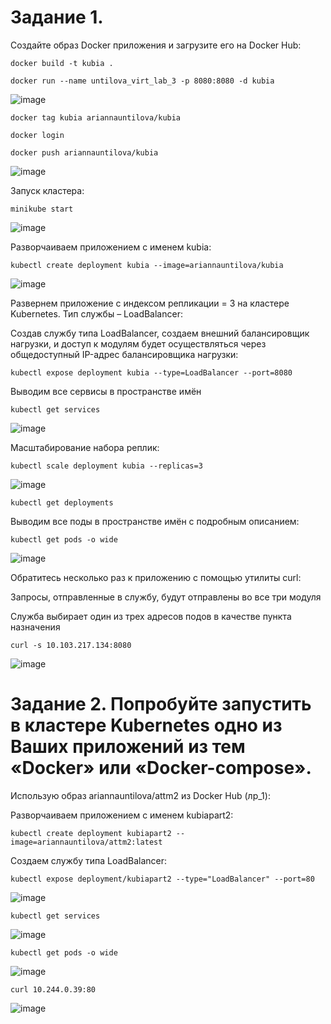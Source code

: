 # Задание 1.

Создайте образ Docker приложения и загрузите его на Docker Hub:

`docker build -t kubia .`

`docker run --name untilova_virt_lab_3 -p 8080:8080 -d kubia`

![image](https://github.com/arinauntilova/Virtualization_lab3_Untilova/assets/43550219/e0e59df4-3e12-414c-844d-0535611f578c)

`docker tag kubia ariannauntilova/kubia`

`docker login`

`docker push ariannauntilova/kubia`

![image](https://github.com/arinauntilova/Virtualization_lab3_Untilova/assets/43550219/9f08ca19-023e-4544-a268-c54c1cf31ded)

Запуск кластера: 

`minikube start`

![image](https://github.com/arinauntilova/Virtualization_lab3_Untilova/assets/43550219/ec6722dd-cc70-4e11-82fc-6f702b8cf2be)

Разворчаиваем приложением с именем kubia:

`kubectl create deployment kubia --image=ariannauntilova/kubia`

![image](https://github.com/arinauntilova/Virtualization_lab3_Untilova/assets/43550219/2ff7ae51-28d0-419a-8e90-79b0adf667e0)

Развернем приложение с индексом репликации = 3 на кластере Kubernetes. Тип службы – LoadBalancer:

Создав службу типа LoadBalancer, создаем внешний балансировщик нагрузки, и доступ к модулям будет осуществляться через общедоступный IP-адрес балансировщика нагрузки:

`kubectl expose deployment kubia --type=LoadBalancer --port=8080`

Выводим все сервисы в пространстве имён

`kubectl get services`

![image](https://github.com/arinauntilova/Virtualization_lab3_Untilova/assets/43550219/6e36ef07-43a5-4f3d-8eeb-5cddd2554b26)

Масштабирование набора реплик:

`kubectl scale deployment kubia --replicas=3`

![image](https://github.com/arinauntilova/Virtualization_lab3_Untilova/assets/43550219/02e7781c-6013-4378-aafe-d02a40bffee0)


`kubectl get deployments`

Выводим все поды в пространстве имён с подробным описанием:

`kubectl get pods -o wide`

![image](https://github.com/arinauntilova/Virtualization_lab3_Untilova/assets/43550219/68f702c7-5aeb-44ae-bac0-a581e5e0f3ae)

Обратитесь несколько раз к приложению с помощью утилиты curl:

Запросы, отправленные в службу, будут отправлены во все три модуля

Служба выбирает один из трех адресов подов в качестве пункта назначения

`curl -s 10.103.217.134:8080`

![image](https://github.com/arinauntilova/Virtualization_lab3_Untilova/assets/43550219/d4c87211-043c-44b3-834b-e6282b0fec74)



# Задание 2. Попробуйте запустить в кластере Kubernetes одно из Ваших приложений из тем «Docker» или «Docker-compose».

Использую образ ariannauntilova/attm2 из Docker Hub (лр_1):

Разворчаиваем приложением с именем kubiapart2:

`kubectl create deployment kubiapart2 --image=ariannauntilova/attm2:latest`

Создаем службу типа LoadBalancer:

`kubectl expose deployment/kubiapart2 --type="LoadBalancer" --port=80`

![image](https://github.com/arinauntilova/Virtualization_lab3_Untilova/assets/43550219/50767f6c-099e-44fc-85a1-7bac1706d175)

`kubectl get services`

![image](https://github.com/arinauntilova/Virtualization_lab3_Untilova/assets/43550219/df1534ed-fa39-4ad0-b1e4-7b3af0b87b41)

`kubectl get pods -o wide`

![image](https://github.com/arinauntilova/Virtualization_lab3_Untilova/assets/43550219/e75ade52-6109-4464-9cbf-9eef0231624d)

`curl 10.244.0.39:80`

![image](https://github.com/arinauntilova/Virtualization_lab3_Untilova/assets/43550219/165c8feb-a12a-4420-a817-8fe4eb08fd71)
